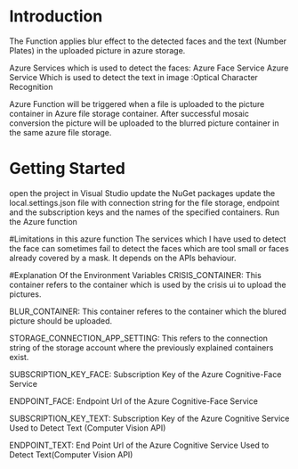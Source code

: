 # Introduction 
The Function applies blur effect to the detected faces and the text (Number Plates) in the uploaded picture in azure storage.

Azure Services which is used to detect the faces: Azure Face Service
Azure Service Which is used to detect the text in image :Optical Character Recognition

Azure Function will be triggered when a file is uploaded to the picture container in Azure file storage container. After successful mosaic conversion the picture will be uploaded to the blurred picture container in the same azure file storage.

# Getting Started
open the project in Visual Studio
update the NuGet packages
update the local.settings.json file with connection string for the file storage, endpoint and the subscription keys and the names of the specified containers. 
Run the Azure function


#Limitations in this azure function
The services which I have used to detect the face can sometimes fail to detect the faces which are tool small or faces already covered by a mask. It depends on the APIs behaviour.

#Explanation Of the Environment Variables
CRISIS_CONTAINER: This container refers to the container which is used by the crisis ui to upload the pictures.

BLUR_CONTAINER: This container referes to the container which the blured picture should be uploaded.

STORAGE_CONNECTION_APP_SETTING: This refers to the connection string of the storage account where the previously explained containers exist.

SUBSCRIPTION_KEY_FACE: Subscription Key of the Azure Cognitive-Face Service 

ENDPOINT_FACE: Endpoint Url of the Azure Cognitive-Face Service 

SUBSCRIPTION_KEY_TEXT: Subscription Key of the Azure Cognitive Service Used to Detect Text (Computer Vision API)

ENDPOINT_TEXT: End Point Url of the Azure Cognitive Service Used to Detect Text(Computer Vision API)
